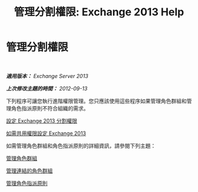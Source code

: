 ﻿---
title: '管理分割權限: Exchange 2013 Help'
TOCTitle: 管理分割權限
ms:assetid: 11015fb2-5fb8-4b56-9c80-adc4f18d6fd3
ms:mtpsurl: https://technet.microsoft.com/zh-tw/library/Dd638086(v=EXCHG.150)
ms:contentKeyID: 50472590
ms.date: 05/21/2018
mtps_version: v=EXCHG.150
ms.translationtype: MT
---

# 管理分割權限

 

_**適用版本：** Exchange Server 2013_

_**上次修改主題的時間：** 2012-09-13_

下列程序可讓您執行進階權限管理。您只應該使用這些程序如果管理角色群組和管理角色指派原則不符合組織的需求。

[設定 Exchange 2013 分割權限](configure-exchange-2013-for-split-permissions-exchange-2013-help.md)

[如需共用權限設定 Exchange 2013](configure-exchange-2013-for-shared-permissions-exchange-2013-help.md)

如需管理角色群組和角色指派原則的詳細資訊，請參閱下列主題：

[管理角色群組](manage-role-groups-exchange-2013-help.md)

[管理連結的角色群組](manage-linked-role-groups-exchange-2013-help.md)

[管理角色指派原則](manage-role-assignment-policies-exchange-2013-help.md)

